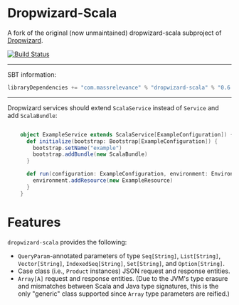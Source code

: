 Dropwizard-Scala
================

A fork of the original (now unmaintained) dropwizard-scala subproject of [Dropwizard](https://github.com/codahale/dropwizard).

[![Build Status](https://travis-ci.org/bretthoerner/dropwizard-scala.png)](https://travis-ci.org/bretthoerner/dropwizard-scala)

***

SBT information:

```scala
libraryDependencies += "com.massrelevance" % "dropwizard-scala" % "0.6.2"
```

***

Dropwizard services should extend `ScalaService` instead of `Service`
and add `ScalaBundle`:

```scala

    object ExampleService extends ScalaService[ExampleConfiguration]) {
      def initialize(bootstrap: Bootstrap[ExampleConfiguration]) {
        bootstrap.setName("example")
        bootstrap.addBundle(new ScalaBundle)
      }

      def run(configuration: ExampleConfiguration, environment: Environment) {
        environment.addResource(new ExampleResource)
      }
    }
```

Features
========

`dropwizard-scala` provides the following:

* `QueryParam`-annotated parameters of type `Seq[String]`, `List[String]`, `Vector[String]`,
  `IndexedSeq[String]`, `Set[String]`, and `Option[String]`.
* Case class (i.e., `Product` instances) JSON request and response entities.
* `Array[A]` request and response entities. (Due to the JVM's type erasure and mismatches between
  Scala and Java type signatures, this is the only "generic" class supported since `Array` type
  parameters are reified.)
